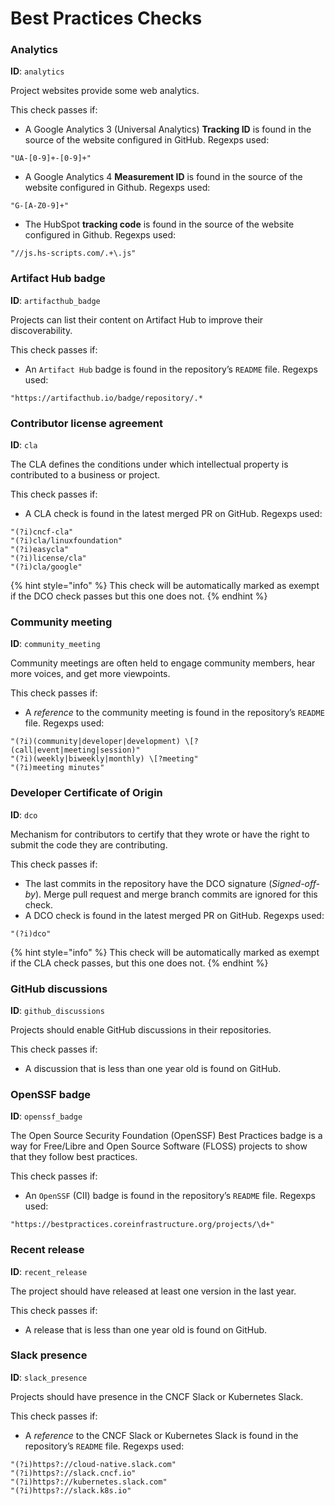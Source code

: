 # Best Practices Checks

### Analytics <a href="#analytics" id="analytics"></a>

**ID**: `analytics`

Project websites provide some web analytics.

This check passes if:

* A Google Analytics 3 (Universal Analytics) **Tracking ID** is found in the source of the website configured in GitHub. Regexps used:

```
"UA-[0-9]+-[0-9]+"
```

* A Google Analytics 4 **Measurement ID** is found in the source of the website configured in Github. Regexps used:

```
"G-[A-Z0-9]+"
```

* The HubSpot **tracking code** is found in the source of the website configured in Github. Regexps used:

```
"//js.hs-scripts.com/.+\.js"
```

### Artifact Hub badge

**ID**: `artifacthub_badge`

Projects can list their content on Artifact Hub to improve their discoverability.

This check passes if:

* An `Artifact Hub` badge is found in the repository’s `README` file. Regexps used:

```
"https://artifacthub.io/badge/repository/.*
```

### Contributor license agreement

**ID**: `cla`

The CLA defines the conditions under which intellectual property is contributed to a business or project.

This check passes if:

* A CLA check is found in the latest merged PR on GitHub. Regexps used:

```
"(?i)cncf-cla"
"(?i)cla/linuxfoundation"
"(?i)easycla"
"(?i)license/cla"
"(?i)cla/google"
```

{% hint style="info" %}
This check will be automatically marked as exempt if the DCO check passes but this one does not.
{% endhint %}

### Community meeting <a href="#community-meeting" id="community-meeting"></a>

**ID**: `community_meeting`

Community meetings are often held to engage community members, hear more voices, and get more viewpoints.

This check passes if:

* A _reference_ to the community meeting is found in the repository’s `README` file. Regexps used:

```
"(?i)(community|developer|development) \[?(call|event|meeting|session)"
"(?i)(weekly|biweekly|monthly) \[?meeting"
"(?i)meeting minutes"
```

### Developer Certificate of Origin <a href="#developer-certificate-of-origin" id="developer-certificate-of-origin"></a>

**ID**: `dco`

Mechanism for contributors to certify that they wrote or have the right to submit the code they are contributing.

This check passes if:

* The last commits in the repository have the DCO signature (_Signed-off-by_). Merge pull request and merge branch commits are ignored for this check.
* A DCO check is found in the latest merged PR on GitHub. Regexps used:

```
"(?i)dco"
```

{% hint style="info" %}
This check will be automatically marked as exempt if the CLA check passes, but this one does not.
{% endhint %}

### GitHub discussions <a href="#github-discussions" id="github-discussions"></a>

**ID**: `github_discussions`

Projects should enable GitHub discussions in their repositories.

This check passes if:

* A discussion that is less than one year old is found on GitHub.

### OpenSSF badge <a href="#openssf-badge" id="openssf-badge"></a>

**ID**: `openssf_badge`

The Open Source Security Foundation (OpenSSF) Best Practices badge is a way for Free/Libre and Open Source Software (FLOSS) projects to show that they follow best practices.

This check passes if:

* An `OpenSSF` (CII) badge is found in the repository’s `README` file. Regexps used:

```
"https://bestpractices.coreinfrastructure.org/projects/\d+"
```

### Recent release <a href="#recent-release" id="recent-release"></a>

**ID**: `recent_release`

The project should have released at least one version in the last year.

This check passes if:

* A release that is less than one year old is found on GitHub.

### Slack presence <a href="#slack-presence" id="slack-presence"></a>

**ID**: `slack_presence`

Projects should have presence in the CNCF Slack or Kubernetes Slack.

This check passes if:

* A _reference_ to the CNCF Slack or Kubernetes Slack is found in the repository’s `README` file. Regexps used:

```
"(?i)https?://cloud-native.slack.com"
"(?i)https?://slack.cncf.io"
"(?i)https?://kubernetes.slack.com"
"(?i)https?://slack.k8s.io"

```
